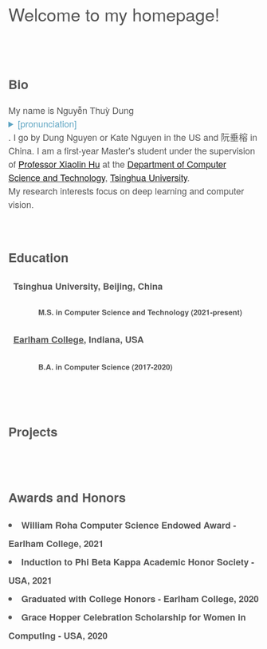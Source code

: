 <content style="color:#555555; font-family:Helvetica Neue;">
  <h1 style="font-size:35px; font-weight:normal; text-spacing:1.3px;">Welcome to my homepage!</h1>
  <br/>
  <br/>
  <h2 style="font-size:25px;">Bio</h2>
    <div style="font-size:18px; line-height:27px;" class="about">
    My name is Nguyễn Thuỳ Dung <details style="color:#5da4c2;"> Nwin Too-ee Yoong<summary>[pronunciation]</summary></details>. I go by Dung Nguyen or Kate Nguyen in the US and 阮垂榕 in China. I am a first-year Master's student under the supervision of <a href="http://www.xlhu.cn/" class="content-links" target="_blank">Professor Xiaolin Hu</a> at the <a href="https://www.cs.tsinghua.edu.cn/csen/" class="content-links" target="_blank">Department of Computer Science and Technology</a>, <a href="https://www.tsinghua.edu.cn/en/" target="_blank">Tsinghua University</a>. <br/> 
    My research interests focus on deep learning and computer vision.
    </div>
  <br/>
  <br/>

  <h2 style="font-size:25px;">Education</h2>
    <div style="font-size:18px; line-height:37px;">
      <i class="fas fa-graduation-cap fa-lg" style="font-family:Font Awesome 5 Free;"></i>&nbsp; <b>Tsinghua University,<b/> Beijing, China
        <p style="font-size:15px">&emsp;&emsp;&emsp;&emsp;M.S. in Computer Science and Technology (2021-present)<p/>
      <i class="fas fa-graduation-cap fa-lg" style="font-family:Font Awesome 5 Free;"></i>&nbsp; <b><a href="https://earlham.edu/" target="_blank" style="color:inherit;">Earlham College</a>,<b/> Indiana, USA
        <p style="font-size:15px">&emsp;&emsp;&emsp;&emsp;B.A. in Computer Science (2017-2020)<p/>
    </div>                                                                     
  <br/>
  <br/>

  <h2 style="font-size:25px;">Projects</h2>
    <div style="font-size:18px; line-height:27px;">
    </div>
  <br/>
  <br/>

  <h2 style="font-size:25px;">Awards and Honors</h2>
    <div style="font-size:18px; line-height:37px;">
      <li>William Roha Computer Science Endowed Award - Earlham College, 2021</li>
      <li>Induction to Phi Beta Kappa Academic Honor Society - USA, 2021</li>
      <li>Graduated with College Honors - Earlham College, 2020</li>
      <li>Grace Hopper Celebration Scholarship for Women in Computing - USA, 2020</li>
    </div>
  <br/>
  <br/>
</content>
